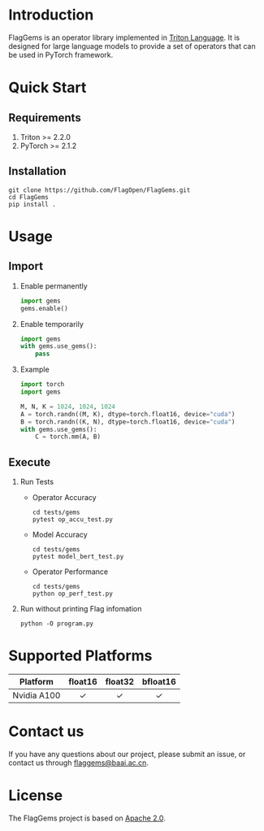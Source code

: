 # Introduction

FlagGems is an operator library implemented in [Triton Language](https://github.com/openai/triton). It is designed for large language models to provide a set of operators that can be used in PyTorch framework.

# Quick Start

## Requirements

1. Triton >= 2.2.0  
2. PyTorch >= 2.1.2  

## Installation  

```shell
git clone https://github.com/FlagOpen/FlagGems.git
cd FlagGems
pip install .
```

# Usage  

## Import

1. Enable permanently  
    ```python
    import gems
    gems.enable()
    ```

2. Enable temporarily  
    ```python
    import gems
    with gems.use_gems():
        pass
    ```

3. Example  
    ```python
    import torch
    import gems

    M, N, K = 1024, 1024, 1024
    A = torch.randn((M, K), dtype=torch.float16, device="cuda")
    B = torch.randn((K, N), dtype=torch.float16, device="cuda")
    with gems.use_gems():
        C = torch.mm(A, B)
    ```

## Execute

1. Run Tests  
    - Operator Accuracy  
        ```shell
        cd tests/gems
        pytest op_accu_test.py
        ```
    - Model Accuracy  
        ```shell
        cd tests/gems
        pytest model_bert_test.py
        ```
    - Operator Performance  
        ```shell
        cd tests/gems
        python op_perf_test.py
        ```

2. Run without printing Flag infomation  
    ```shell
    python -O program.py
    ```

# Supported Platforms

| Platform | float16 | float32 | bfloat16 |
| :---: | :---: | :---: | :---: |
| Nvidia A100 | ✓ | ✓ | ✓ |

# Contact us

If you have any questions about our project, please submit an issue, or contact us through <a href="mailto:flaggems@baai.ac.cn">flaggems@baai.ac.cn</a>.

# License

The FlagGems project is based on [Apache 2.0](https://github.com/FlagOpen/FlagGems/blob/master/LICENSE).
